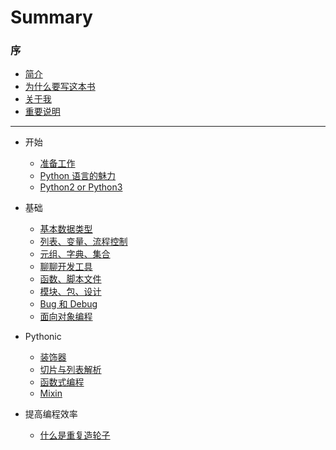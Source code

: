 # Summary

### 序

* [简介](README.md)
* [为什么要写这本书](introductory/why.md)
* [关于我](introductory/about.md)
* [重要说明](introductory/warning.md)

---

* 开始
    * [准备工作](chapter-1/attitude.md)
    * [Python 语言的魅力](chapter-1/charm.md)
    * [Python2 or Python3](chapter-1/Python2or3.md)

* 基础
    * [基本数据类型](chapter-2/basic_type.md)
    * [列表、变量、流程控制](chapter-2/variables.md)
    * [元组、字典、集合](chapter-2/tuple_dict.md)
    * [聊聊开发工具](chapter-2/dev_tool.md)
    * [函数、脚本文件](chapter-2/function.md)
    * [模块、包、设计](chapter-2/module.md)
    * [Bug 和 Debug](chapter-2/debug.md)
    * [面向对象编程](chapter-2/oop.md)

* Pythonic
    * [装饰器](chapter-3/decorater.md)
    * [切片与列表解析](chapter-3/list_comprehension.md)
    * [函数式编程](chapter-3/fp.md)
    * [Mixin](#)

* 提高编程效率
    * [什么是重复造轮子](#)
